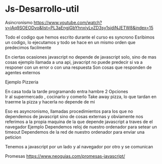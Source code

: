 # Js-Desarrollo-util

Asincronismo
https://www.youtube.com/watch?v=iAq9SOEODvo&list=PL3aEngjGbYhnxiyLvZD3sy1sjdiNJETW8&index=15

Todo el codigo que hemos escrito durante el curso es syncrono
Esribimos un codigo, lo ejecutamos y todo se hace en un mismo orden que predecimos facilmente

En ciertas ocasiones javascript no depende de javascript solo, sino de mas cosas
ejemplo llamada a una api, javacript no puede predecir si  va a responer con un error o con una respuesta
Son cosas que responden de agentes externos

Ejemplo  Pizzeria

En casa toda la tarde programando entra hambre
2 Opciones  
Ir al supermercado , cocinarlo y comerlo
Take away pizza, lo que tardan en traerme la pizza  y hacerla no depende de mi

Eso es asyncronismo, llamadas procedimientos para los que no dependemos de javascript sino de cosas externas
y obviamente nos referimos a la propia maquina de la que depende javascript a traves de el navegador 
Ejemplo
Dependemos reloj de nuestro ordenador para setear un timeout
Dependemos de la red de nuestro ordenador para enviar una peticion 

Tenemos a javascript por un lado y al navegador por otro y se comunican



Promesas
https://www.neoguias.com/promesas-javascript/
